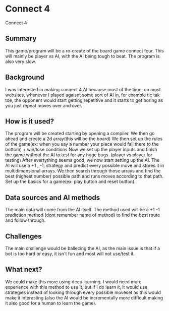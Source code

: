 # Connect 4
Connect 4
## Summary

This game/program will be a re-create of the board game connect four. This will mainly be player vs AI, with the AI being tough to beat. The program is also very slow.

## Background

I was interested in making connect 4 AI because most of the time, on most websites, whenever I played agaisnt some sort of AI in, for example tic tak toe, the opponent would start getting repetitive and it starts to get boring as you just repeat moves over and over.


## How is it used?

The program will be created starting by opening a compiler.
We then go ahead and create a 2d array(this will be the board)
We then set up the rules of the game(ex: when you say a number your piece would fall there to the bottom) + win/lose conditions
Now we set up the player inputs and finish the game without the AI to test for any huge bugs. (player vs player for testing)
After evertything seems good, we now start setting up the AI.
The AI will use a +1 , -1, strategy and predict every possible move and stores it in multidimensional arrays.
We then search through those arrays and find the best (highest number) possible path and runs moves according to that path.
Set up the basics for a game(ex: play button and reset button).

## Data sources and AI methods
The main data will come from the AI itself.
The method used will be a +1 -1 prediction method (dont remember name of method) to find the best route and follow through.

## Challenges

The main challenge would be ballecing the AI, as the main issue is that if a bot is too hard or easy, it isn't fun and most will not use/test it.
## What next?
We could make this more using deep learning. I would need more experience with this method to use it, but if I do learn it, it would use strategies instead of looking through every possible moveset as this would make it interesting (also the AI would be incrementally more difficult making it also good for a human to learn the game).
